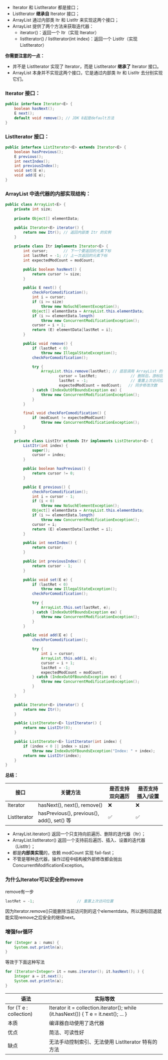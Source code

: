 - Iterator 和 ListIterator 都是接口；
- ListIterator **继承自** Iterator 接口；
- ArrayList 通过内部类 Itr 和 ListItr 来实现这两个接口；
- ArrayList 提供了两个方法来获取迭代器：
  - iterator()：返回一个 Itr（实现 Iterator）
  - listIterator() / listIterator(int index)：返回一个 ListItr（实现 ListIterator）



**你需要注意的一点：**

- 并不是 ListIterator 实现了 Iterator，而是 ListIterator **继承了** Iterator 接口。
- ArrayList 本身并不实现这两个接口，它是通过内部类 Itr 和 ListItr 去分别实现它们。



### **Iterator 接口：**

```java
public interface Iterator<E> {
    boolean hasNext();
    E next();
    default void remove(); // JDK 8起是default方法
}
```



### **ListIterator 接口：**

```java
public interface ListIterator<E> extends Iterator<E> {
    boolean hasPrevious();
    E previous();
    int nextIndex();
    int previousIndex();
    void set(E e);
    void add(E e);
}
```



### **ArrayList 中迭代器的内部实现结构：**

```java
public class ArrayList<E> {
  	private int size;
  
    private Object[] elementData;

    public Iterator<E> iterator() {
        return new Itr(); // 返回内部类 Itr 的实例
    }
  
    private class Itr implements Iterator<E> {
        int cursor;       // 下一个要返回的元素下标
        int lastRet = -1; // 上一次返回的元素下标
        int expectedModCount = modCount;

        public boolean hasNext() {
            return cursor != size;
        }

        public E next() {
            checkForComodification();
            int i = cursor;
            if (i >= size)
                throw new NoSuchElementException();
            Object[] elementData = ArrayList.this.elementData;
            if (i >= elementData.length)
                throw new ConcurrentModificationException();
            cursor = i + 1;
            return (E) elementData[lastRet = i];
        }

        public void remove() {
            if (lastRet < 0)
                throw new IllegalStateException();
            checkForComodification();

            try {
                ArrayList.this.remove(lastRet); // 底层调用 ArrayList 的 remove
        				cursor = lastRet;               // 删除后，游标回退一步
        				lastRet = -1;                   // 重置上次访问位置
        				expectedModCount = modCount;   // 同步修改次数
            } catch (IndexOutOfBoundsException ex) {
                throw new ConcurrentModificationException();
            }
        }

        final void checkForComodification() {
            if (modCount != expectedModCount)
                throw new ConcurrentModificationException();
        }
    }

    private class ListItr extends Itr implements ListIterator<E> {
        ListItr(int index) {
            super();
            cursor = index;
        }

        public boolean hasPrevious() {
            return cursor != 0;
        }

        public E previous() {
            checkForComodification();
            int i = cursor - 1;
            if (i < 0)
                throw new NoSuchElementException();
            Object[] elementData = ArrayList.this.elementData;
            if (i >= elementData.length)
                throw new ConcurrentModificationException();
            cursor = i;
            return (E) elementData[lastRet = i];
        }

        public int nextIndex() {
            return cursor;
        }

        public int previousIndex() {
            return cursor - 1;
        }

        public void set(E e) {
            if (lastRet < 0)
                throw new IllegalStateException();
            checkForComodification();

            try {
                ArrayList.this.set(lastRet, e);
            } catch (IndexOutOfBoundsException ex) {
                throw new ConcurrentModificationException();
            }
        }

        public void add(E e) {
            checkForComodification();

            try {
                int i = cursor;
                ArrayList.this.add(i, e);
                cursor = i + 1;
                lastRet = -1;
                expectedModCount = modCount;
            } catch (IndexOutOfBoundsException ex) {
                throw new ConcurrentModificationException();
            }
        }
    }

    public Iterator<E> iterator() {
        return new Itr();
    }

    public ListIterator<E> listIterator() {
        return new ListItr(0);
    }

    public ListIterator<E> listIterator(int index) {
        if (index < 0 || index > size)
            throw new IndexOutOfBoundsException("Index: " + index);
        return new ListItr(index);
    }
}
```



**总结：**

| **接口**     | **关键方法**                               | **是否支持双向遍历** | **是否支持插入/设置** |
| ------------ | ------------------------------------------ | -------------------- | --------------------- |
| Iterator     | hasNext(), next(), remove()                | ❌                    | ❌                     |
| ListIterator | hasPrevious(), previous(), add(), set() 等 | ✅                    | ✅                     |

- ArrayList.iterator() 返回一个只支持向前遍历、删除的迭代器（Itr）；
- ArrayList.listIterator() 返回一个支持前后遍历、插入、设置的迭代器（ListItr）；
- 都是**内部类实现**的，依赖 modCount 实现 fail-fast；
- 不管是哪种迭代器，操作过程中结构被外部修改都会抛出 ConcurrentModificationException。



### 为什么Iterator可以安全的remove

remove有一步

```java
lastRet = -1;                   // 重置上次访问位置
```

因为Iterator.remove()只能删除当前访问到的这个elementdata，所以游标回退就能实现remove之后安全的继续next。



### 增强for循环

```java
for (Integer a : nums) {
    System.out.println(a);
}
```

等效于下面这种写法

```java
for (Iterator<Integer> it = nums.iterator(); it.hasNext(); ) {
    Integer a = it.next();
    System.out.println(a);
}
```



| **语法**               | **实际等效**                                                 |
| ---------------------- | ------------------------------------------------------------ |
| for (T e : collection) | Iterator<T> it = collection.iterator(); while (it.hasNext()) { T e = it.next(); ... } |
| 本质                   | 编译器自动使用了迭代器                                       |
| 优点                   | 简洁、可读性好                                               |
| 缺点                   | 无法手动控制索引、无法使用 ListIterator 特有的方法           |